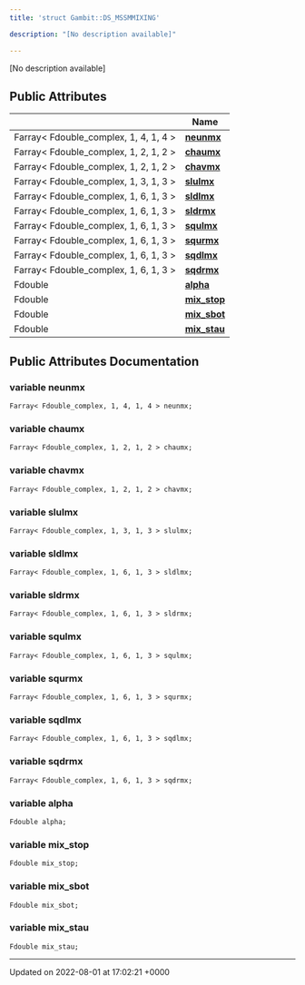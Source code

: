 ```yaml
---
title: 'struct Gambit::DS_MSSMMIXING'

description: "[No description available]"

---
```









[No description available]

## Public Attributes

|                | Name           |
| -------------- | -------------- |
| Farray< Fdouble_complex, 1, 4, 1, 4 > | **[neunmx](/documentation/code/classes/structgambit_1_1ds__mssmmixing/#variable-neunmx)**  |
| Farray< Fdouble_complex, 1, 2, 1, 2 > | **[chaumx](/documentation/code/classes/structgambit_1_1ds__mssmmixing/#variable-chaumx)**  |
| Farray< Fdouble_complex, 1, 2, 1, 2 > | **[chavmx](/documentation/code/classes/structgambit_1_1ds__mssmmixing/#variable-chavmx)**  |
| Farray< Fdouble_complex, 1, 3, 1, 3 > | **[slulmx](/documentation/code/classes/structgambit_1_1ds__mssmmixing/#variable-slulmx)**  |
| Farray< Fdouble_complex, 1, 6, 1, 3 > | **[sldlmx](/documentation/code/classes/structgambit_1_1ds__mssmmixing/#variable-sldlmx)**  |
| Farray< Fdouble_complex, 1, 6, 1, 3 > | **[sldrmx](/documentation/code/classes/structgambit_1_1ds__mssmmixing/#variable-sldrmx)**  |
| Farray< Fdouble_complex, 1, 6, 1, 3 > | **[squlmx](/documentation/code/classes/structgambit_1_1ds__mssmmixing/#variable-squlmx)**  |
| Farray< Fdouble_complex, 1, 6, 1, 3 > | **[squrmx](/documentation/code/classes/structgambit_1_1ds__mssmmixing/#variable-squrmx)**  |
| Farray< Fdouble_complex, 1, 6, 1, 3 > | **[sqdlmx](/documentation/code/classes/structgambit_1_1ds__mssmmixing/#variable-sqdlmx)**  |
| Farray< Fdouble_complex, 1, 6, 1, 3 > | **[sqdrmx](/documentation/code/classes/structgambit_1_1ds__mssmmixing/#variable-sqdrmx)**  |
| Fdouble | **[alpha](/documentation/code/classes/structgambit_1_1ds__mssmmixing/#variable-alpha)**  |
| Fdouble | **[mix_stop](/documentation/code/classes/structgambit_1_1ds__mssmmixing/#variable-mix-stop)**  |
| Fdouble | **[mix_sbot](/documentation/code/classes/structgambit_1_1ds__mssmmixing/#variable-mix-sbot)**  |
| Fdouble | **[mix_stau](/documentation/code/classes/structgambit_1_1ds__mssmmixing/#variable-mix-stau)**  |

## Public Attributes Documentation

### variable neunmx

```
Farray< Fdouble_complex, 1, 4, 1, 4 > neunmx;
```


### variable chaumx

```
Farray< Fdouble_complex, 1, 2, 1, 2 > chaumx;
```


### variable chavmx

```
Farray< Fdouble_complex, 1, 2, 1, 2 > chavmx;
```


### variable slulmx

```
Farray< Fdouble_complex, 1, 3, 1, 3 > slulmx;
```


### variable sldlmx

```
Farray< Fdouble_complex, 1, 6, 1, 3 > sldlmx;
```


### variable sldrmx

```
Farray< Fdouble_complex, 1, 6, 1, 3 > sldrmx;
```


### variable squlmx

```
Farray< Fdouble_complex, 1, 6, 1, 3 > squlmx;
```


### variable squrmx

```
Farray< Fdouble_complex, 1, 6, 1, 3 > squrmx;
```


### variable sqdlmx

```
Farray< Fdouble_complex, 1, 6, 1, 3 > sqdlmx;
```


### variable sqdrmx

```
Farray< Fdouble_complex, 1, 6, 1, 3 > sqdrmx;
```


### variable alpha

```
Fdouble alpha;
```


### variable mix_stop

```
Fdouble mix_stop;
```


### variable mix_sbot

```
Fdouble mix_sbot;
```


### variable mix_stau

```
Fdouble mix_stau;
```


-------------------------------

Updated on 2022-08-01 at 17:02:21 +0000